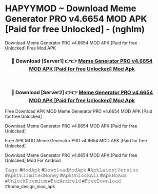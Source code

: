 # HAPYYMOD ~ Download Meme Generator PRO v4.6654 MOD APK [Paid for free Unlocked] - (nghlm)
Download Meme Generator PRO v4.6654 MOD APK [Paid for free Unlocked] Free Mod APK

<div align="center">
<h3>🔴 Download [Server1] 👉👉 <a href="https://apk-comot.site?title=Meme_Generator_PRO_v4.6654_MOD_APK_[Paid_for_free_Unlocked]">Meme Generator PRO v4.6654 MOD APK [Paid for free Unlocked] Mod Apk</a></h3><br>

<h3>🔴 Download [Server2] 👉👉 <a href="https://apk-comot.site?title=Meme_Generator_PRO_v4.6654_MOD_APK_[Paid_for_free_Unlocked]">Meme Generator PRO v4.6654 MOD APK [Paid for free Unlocked] Mod Apk</a></h3>
</div>


Free Download APK MOD Meme Generator PRO v4.6654 MOD APK [Paid for free Unlocked]

Download Meme Generator PRO v4.6654 MOD APK [Paid for free Unlocked] 

Free APK MOD Meme Generator PRO v4.6654 MOD APK [Paid for free Unlocked] 

Download Meme Generator PRO v4.6654 MOD APK [Paid for free Unlocked] Mod For Android

𝚃𝚊𝚐𝚜: #𝙼𝚘𝚍𝙰𝚙𝚔 #𝙳𝚘𝚠𝚗𝚕𝚘𝚊𝚍𝙼𝚘𝚍𝙰𝚙𝚔 #𝙰𝚙𝚔𝙻𝚊𝚝𝚎𝚜𝚝𝚅𝚎𝚛𝚜𝚒𝚘𝚗 #𝙰𝚙𝚔𝚄𝚗𝚕𝚒𝚖𝚒𝚝𝚎𝚍𝙼𝚘𝚗𝚎𝚢 #𝙰𝚙𝚔𝚄𝚗𝚕𝚘𝚌𝚔𝙰𝚕𝚕 #𝙰𝚙𝚔𝙽𝚘𝙰𝚍𝚜 #𝚄𝚗𝚕𝚘𝚌𝚔𝙿𝚛𝚎𝚖𝚒𝚞𝚖 #𝙵𝚘𝚛𝙰𝚗𝚍𝚛𝚘𝚒𝚍 #𝙵𝚛𝚎𝚎𝙳𝚘𝚠𝚗𝚕𝚘𝚊𝚍 #home_design_mod_apk